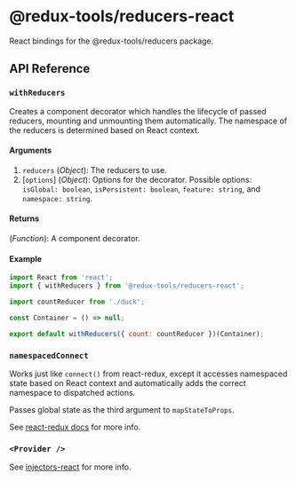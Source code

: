 # @redux-tools/reducers-react

React bindings for the @redux-tools/reducers package.

## API Reference

### `withReducers`

Creates a component decorator which handles the lifecycle of passed reducers, mounting and unmounting them automatically. The namespace of the reducers is determined based on React context.

#### Arguments

1. `reducers` (_Object_): The reducers to use.
2. [`options`] \(_Object_): Options for the decorator. Possible options: `isGlobal: boolean`, `isPersistent: boolean`, `feature: string`, and `namespace: string`.

#### Returns

(_Function_): A component decorator.

#### Example

```js
import React from 'react';
import { withReducers } from '@redux-tools/reducers-react';

import countReducer from './duck';

const Container = () => null;

export default withReducers({ count: countReducer })(Container);
```

### `namespacedConnect`

Works just like `connect()` from react-redux, except it accesses namespaced state based on React context and automatically adds the correct namespace to dispatched actions.

Passes global state as the third argument to `mapStateToProps`.

See [react-redux docs](https://react-redux.js.org/docs/api) for more info.

### `<Provider />`

See [injectors-react](../injectors-react/README.md) for more info.
